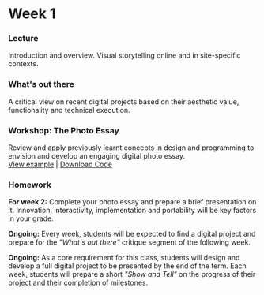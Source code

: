 # Week 1

### Lecture

Introduction and overview. Visual storytelling online and in site-specific contexts.

### What's out there

A critical view on recent digital projects based on their aesthetic value, functionality and technical execution.

### Workshop: The Photo Essay

Review and apply previously learnt concepts in design and programming to envision and develop an engaging digital photo essay.  
[View example](http://rodrigodebenito.github.io/icp-design-and-code-3/week-1/workshop/public/) | [Download Code](https://github.com/rodrigodebenito/icp-design-and-code-3/tree/gh-pages/week-1/workshop)

### Homework

**For week 2:** Complete your photo essay and prepare a brief presentation on it. Innovation, interactivity, implementation and portability will be key factors in your grade.  

**Ongoing:** Every week, students will be expected to find a digital project and prepare for the *"What's out there"* critique segment of the following week.  

**Ongoing:** As a core requirement for this class, students will design and develop a full digital project to be presented by the end of the term. Each week, students will prepare a short *"Show and Tell"* on the progress of their project and their completion of milestones.  
